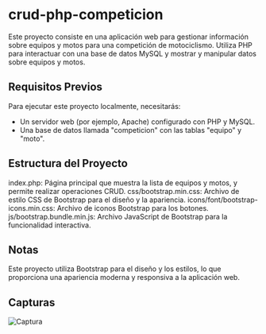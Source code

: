 # crud-php-competicion

Este proyecto consiste en una aplicación web para gestionar información sobre equipos y motos para una competición de motociclismo. Utiliza PHP para interactuar con una base de datos MySQL y mostrar y manipular datos sobre equipos y motos.

## Requisitos Previos

Para ejecutar este proyecto localmente, necesitarás:

- Un servidor web (por ejemplo, Apache) configurado con PHP y MySQL.
- Una base de datos llamada "competicion" con las tablas "equipo" y "moto".


## Estructura del Proyecto
index.php: Página principal que muestra la lista de equipos y motos, y permite realizar operaciones CRUD.
css/bootstrap.min.css: Archivo de estilo CSS de Bootstrap para el diseño y la apariencia.
icons/font/bootstrap-icons.min.css: Archivo de iconos Bootstrap para los botones.
js/bootstrap.bundle.min.js: Archivo JavaScript de Bootstrap para la funcionalidad interactiva.

## Notas
Este proyecto utiliza Bootstrap para el diseño y los estilos, lo que proporciona una apariencia moderna y responsiva a la aplicación web.

## Capturas

![Captura](https://github.com/CristinaFdezFdez/crud-php-competicion/assets/155740893/d0bfec59-0ade-4d7e-814c-2705c1376dfc)
